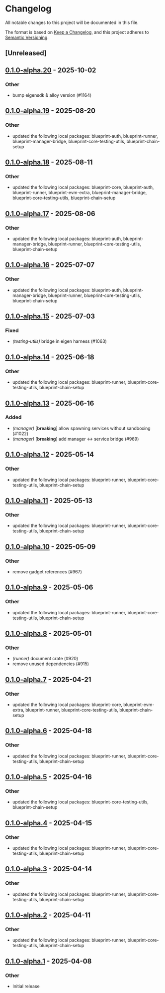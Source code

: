 # Changelog

All notable changes to this project will be documented in this file.

The format is based on [Keep a Changelog](https://keepachangelog.com/en/1.0.0/),
and this project adheres to [Semantic Versioning](https://semver.org/spec/v2.0.0.html).

## [Unreleased]

## [0.1.0-alpha.20](https://github.com/tangle-network/blueprint/compare/blueprint-eigenlayer-testing-utils-v0.1.0-alpha.19...blueprint-eigenlayer-testing-utils-v0.1.0-alpha.20) - 2025-10-02

### Other

- bump eigensdk & alloy version (#1164)

## [0.1.0-alpha.19](https://github.com/tangle-network/blueprint/compare/blueprint-eigenlayer-testing-utils-v0.1.0-alpha.18...blueprint-eigenlayer-testing-utils-v0.1.0-alpha.19) - 2025-08-20

### Other

- updated the following local packages: blueprint-auth, blueprint-runner, blueprint-manager-bridge, blueprint-core-testing-utils, blueprint-chain-setup

## [0.1.0-alpha.18](https://github.com/tangle-network/blueprint/compare/blueprint-eigenlayer-testing-utils-v0.1.0-alpha.17...blueprint-eigenlayer-testing-utils-v0.1.0-alpha.18) - 2025-08-11

### Other

- updated the following local packages: blueprint-core, blueprint-auth, blueprint-runner, blueprint-evm-extra, blueprint-manager-bridge, blueprint-core-testing-utils, blueprint-chain-setup

## [0.1.0-alpha.17](https://github.com/tangle-network/blueprint/compare/blueprint-eigenlayer-testing-utils-v0.1.0-alpha.16...blueprint-eigenlayer-testing-utils-v0.1.0-alpha.17) - 2025-08-06

### Other

- updated the following local packages: blueprint-auth, blueprint-manager-bridge, blueprint-runner, blueprint-core-testing-utils, blueprint-chain-setup

## [0.1.0-alpha.16](https://github.com/tangle-network/blueprint/compare/blueprint-eigenlayer-testing-utils-v0.1.0-alpha.15...blueprint-eigenlayer-testing-utils-v0.1.0-alpha.16) - 2025-07-07

### Other

- updated the following local packages: blueprint-auth, blueprint-manager-bridge, blueprint-runner, blueprint-core-testing-utils, blueprint-chain-setup

## [0.1.0-alpha.15](https://github.com/tangle-network/blueprint/compare/blueprint-eigenlayer-testing-utils-v0.1.0-alpha.14...blueprint-eigenlayer-testing-utils-v0.1.0-alpha.15) - 2025-07-03

### Fixed

- *(testing-utils)* bridge in eigen harness (#1063)

## [0.1.0-alpha.14](https://github.com/tangle-network/blueprint/compare/blueprint-eigenlayer-testing-utils-v0.1.0-alpha.13...blueprint-eigenlayer-testing-utils-v0.1.0-alpha.14) - 2025-06-18

### Other

- updated the following local packages: blueprint-runner, blueprint-core-testing-utils, blueprint-chain-setup

## [0.1.0-alpha.13](https://github.com/tangle-network/blueprint/compare/blueprint-eigenlayer-testing-utils-v0.1.0-alpha.12...blueprint-eigenlayer-testing-utils-v0.1.0-alpha.13) - 2025-06-16

### Added

- *(manager)* [**breaking**] allow spawning services without sandboxing (#1022)
- *(manager)* [**breaking**] add manager <-> service bridge (#969)

## [0.1.0-alpha.12](https://github.com/tangle-network/blueprint/compare/blueprint-eigenlayer-testing-utils-v0.1.0-alpha.11...blueprint-eigenlayer-testing-utils-v0.1.0-alpha.12) - 2025-05-14

### Other

- updated the following local packages: blueprint-runner, blueprint-core-testing-utils, blueprint-chain-setup

## [0.1.0-alpha.11](https://github.com/tangle-network/blueprint/compare/blueprint-eigenlayer-testing-utils-v0.1.0-alpha.10...blueprint-eigenlayer-testing-utils-v0.1.0-alpha.11) - 2025-05-13

### Other

- updated the following local packages: blueprint-runner, blueprint-core-testing-utils, blueprint-chain-setup

## [0.1.0-alpha.10](https://github.com/tangle-network/blueprint/compare/blueprint-eigenlayer-testing-utils-v0.1.0-alpha.9...blueprint-eigenlayer-testing-utils-v0.1.0-alpha.10) - 2025-05-09

### Other

- remove gadget references (#967)

## [0.1.0-alpha.9](https://github.com/tangle-network/blueprint/compare/blueprint-eigenlayer-testing-utils-v0.1.0-alpha.8...blueprint-eigenlayer-testing-utils-v0.1.0-alpha.9) - 2025-05-06

### Other

- updated the following local packages: blueprint-runner, blueprint-core-testing-utils, blueprint-chain-setup

## [0.1.0-alpha.8](https://github.com/tangle-network/blueprint/compare/blueprint-eigenlayer-testing-utils-v0.1.0-alpha.7...blueprint-eigenlayer-testing-utils-v0.1.0-alpha.8) - 2025-05-01

### Other

- *(runner)* document crate (#920)
- remove unused dependencies (#915)

## [0.1.0-alpha.7](https://github.com/tangle-network/blueprint/compare/blueprint-eigenlayer-testing-utils-v0.1.0-alpha.6...blueprint-eigenlayer-testing-utils-v0.1.0-alpha.7) - 2025-04-21

### Other

- updated the following local packages: blueprint-core, blueprint-evm-extra, blueprint-runner, blueprint-core-testing-utils, blueprint-chain-setup

## [0.1.0-alpha.6](https://github.com/tangle-network/blueprint/compare/blueprint-eigenlayer-testing-utils-v0.1.0-alpha.5...blueprint-eigenlayer-testing-utils-v0.1.0-alpha.6) - 2025-04-18

### Other

- updated the following local packages: blueprint-runner, blueprint-core-testing-utils, blueprint-chain-setup

## [0.1.0-alpha.5](https://github.com/tangle-network/blueprint/compare/blueprint-eigenlayer-testing-utils-v0.1.0-alpha.4...blueprint-eigenlayer-testing-utils-v0.1.0-alpha.5) - 2025-04-16

### Other

- updated the following local packages: blueprint-core-testing-utils, blueprint-chain-setup

## [0.1.0-alpha.4](https://github.com/tangle-network/blueprint/compare/blueprint-eigenlayer-testing-utils-v0.1.0-alpha.3...blueprint-eigenlayer-testing-utils-v0.1.0-alpha.4) - 2025-04-15

### Other

- updated the following local packages: blueprint-runner, blueprint-core-testing-utils, blueprint-chain-setup

## [0.1.0-alpha.3](https://github.com/tangle-network/blueprint/compare/blueprint-eigenlayer-testing-utils-v0.1.0-alpha.2...blueprint-eigenlayer-testing-utils-v0.1.0-alpha.3) - 2025-04-14

### Other

- updated the following local packages: blueprint-runner, blueprint-core-testing-utils, blueprint-chain-setup

## [0.1.0-alpha.2](https://github.com/tangle-network/blueprint/compare/blueprint-eigenlayer-testing-utils-v0.1.0-alpha.1...blueprint-eigenlayer-testing-utils-v0.1.0-alpha.2) - 2025-04-11

### Other

- updated the following local packages: blueprint-runner, blueprint-core-testing-utils, blueprint-chain-setup

## [0.1.0-alpha.1](https://github.com/tangle-network/blueprint/releases/tag/blueprint-eigenlayer-testing-utils-v0.1.0-alpha.1) - 2025-04-08

### Other

- Initial release
